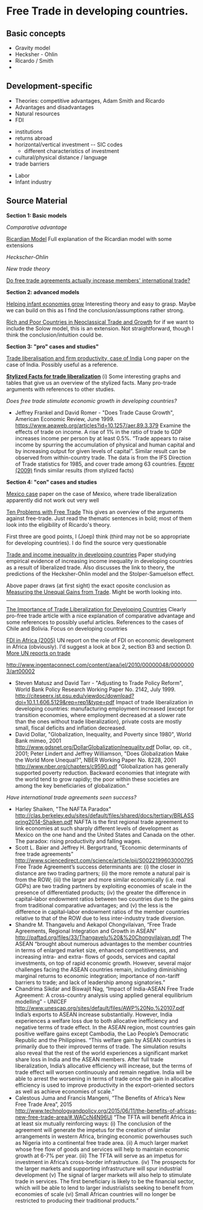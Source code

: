 **Free Trade in developing countries.**
=========================================
Basic concepts
---------------
* Gravity model
* Hecksher - Ohlin
* Ricardo / Smith
*

Development-specific
---------------------
-	Theories: competitive advantages, Adam Smith and Ricardo
-	Advantages and disadvantages
-	Natural resources
-	FDI
  * institutions
  * returns abroad
  * horizontal/vertical investment -- SIC codes
    - different characteristics of investment
  * cultural/physical distance / language
  * trade barriers
- Labor
- Infant industry

Source Material
---------------
**Section 1: Basic models**

_Comparative advantage_

[Ricardian Model](http://www-personal.umich.edu/~alandear/courses/441/handouts/Deardorff-RicardianModel.pdf)
Full explanation of the Ricardian model with some extensions

_Heckscher-Ohlin_

_New trade theory_

[Do free trade agreements actually increase members' international trade?](http://www.sciencedirect.com/science/article/pii/S0022199606000596)

**Section 2: advanced models**

[Helping infant economies grow](http://www.jstor.org/stable/30034630?seq=1#page_scan_tab_contents)
Interesting theory and easy to grasp. Maybe we can build on this as I find the conclusion/assumptions rather strong.

[Rich and Poor Countries in Neoclassical Trade and Growth](http://onlinelibrary.wiley.com/doi/10.1111/1468-0297.00608/abstract) for if we want to include the Solow model, this is an extension. Not straightforward, though I think the conclusion/intuition could be.

**Section 3: "pro" cases and studies"**

[Trade liberalisation and firm productivity, case of India](https://www.imf.org/external/pubs/ft/wp/2004/wp0428.pdf)
Long paper on the case of India. Possibly useful as a reference.

**[Stylized Facts for trade liberalization](https://beingclassicallyliberal.liberty.me/the-empirical-case-for-free-trade/)**
(i) Some interesting graphs and tables that give us an overview of the stylized facts. Many pro-trade arguments with references to other studies.

*Does free trade stimulate economic growth in developing countries?*
- Jeffrey Frankel and David Romer -  "Does Trade Cause Growth", American Economic Review, June 1999. https://www.aeaweb.org/articles?id=10.1257/aer.89.3.379
Examine the effects of trade on income. A rise of 1% in the ratio of trade to GDP increases income per person by at least 0.5%. “Trade appears to raise income by spurring the accumulation of physical and human capital and by increasing output for given levels of capital”. Similar result can be observed from within-country trade. The data is from the IFS Direction of Trade statistics for 1985, and cover trade among 63 countries. [Feyrer (2009)](http://www.nber.org/papers/w15557) finds similar results (from stylized facts)

**Section 4: "con" cases and studies**

[Mexico case](https://www.kent.ac.uk/economics/documents/research/papers/2004/0403.pdf)
paper on the case of Mexico, where trade liberalization apparently did not work out very well

[Ten Problems with Free Trade](http://economyincrisis.org/content/ten-problems-free-trade)
This gives an overview of the arguments against free-trade. Just read the thematic sentences in bold; most of them look into the eligibility of Ricardo's theory.

First three are good points, I (Joep) think (third may not be so appropriate for developing countries). I do find the source very questionable

[Trade and income inequality in developing countries](http://www.sciencedirect.com/science/article/pii/S0305750X08002222)
Paper studying empirical evidence of increasing income inequality in developing countries as a result of liberalized trade. Also discusses the link to theory, the predictions of the Hecksher-Ohlin model and the Stolper-Samuelson effect.

Above paper draws (at first sight) the exact oposite conclusion as [Measuring the Unequal Gains from Trade](https://www0.gsb.columbia.edu/faculty/akhandelwal/papers/mugft_FINAL.pdf). Might be worth looking into.

***


[The Importance of Trade Liberalization for Developing Countries](http://www.cipe.org/blog/2013/08/05/the-importance-of-trade-liberalization-for-developing-countries/#.V_j1P-h96hc)
Clearly pro-free trade article with a nice explanation of comparative advantage and some references to possibly useful articles. References to the cases of Chile and Bolivia. Focus on developing countries

[FDI in Africa (2005)](https://www.globalpolicy.org/images/pdfs/unctadreport.pdf)
UN report on the role of FDI on economic development in Africa (obviously). I'd suggest a look at box 2, section B3 and section D.
[More UN reports on trade](https://www.globalpolicy.org/social-and-economic-policy/international-trade-and-development-1-57/unctad.html)

http://www.ingentaconnect.com/content/aea/jel/2010/00000048/00000003/art00002

- Steven Matusz and David Tarr - "Adjusting to Trade Policy Reform", World Bank Policy Research Working Paper No. 2142, July 1999.
http://citeseerx.ist.psu.edu/viewdoc/download?doi=10.1.1.606.5129&rep=rep1&type=pdf 
Impact of trade liberalization in developing countries: manufacturing employment increased (except for transition economies, where employment decreased at a slower rate than the ones without trade liberalization), private costs are mostly small, fiscal deficits and inflation decreased.
- David Dollar, "Globalization, Inequality, and Poverty since 1980", World Bank mimeo, 2001
				http://www.gdsnet.org/DollarGlobalizationInequality.pdf 
Dollar, op. cit., 2001; 
Peter Lindert and Jeffrey Williamson, "Does Globalization Make the World More Unequal?", NBER Working Paper No. 8228, 2001
				http://www.nber.org/chapters/c9590.pdf 
“Globalization has generally supported poverty reduction. Backward economies that integrate with the world tend to grow rapidly; the poor within these societies are among the key beneficiaries of globalization.”

*Have international trade agreements seen success?*
- Harley Shaiken, "The NAFTA Paradox"
http://clas.berkeley.edu/sites/default/files/shared/docs/tertiary/BRLASSpring2014-Shaiken.pdf 
NAFTA is the first regional trade agreement to link economies at such sharply different levels of development as Mexico on the one hand and the United States and Canada on the other. The paradox: rising productivity and falling wages.
- Scott L. Baier and Jeffrey H. Bergsrtrand, “Economic determinants of free trade agreements”
http://www.sciencedirect.com/science/article/pii/S0022199603000795 
Free Trade Agreement’s success determinants are: (i) the closer in distance are two trading partners; (ii) the more remote a natural pair is from the ROW; (iii) the larger and more similar economically (i.e. real GDPs) are two trading partners by exploiting economies of scale in the presence of differentiated products; (iv) the greater the difference in capital–labor endowment ratios between two countries due to the gains from traditional comparative advantages; and (v) the less is the difference in capital–labor endowment ratios of the member countries relative to that of the ROW due to less inter-industry trade diversion. 
- Shandre M. Thangavelu  and Aekapol Chongvilaivan, “Free Trade Agreements, Regional Integration and Growth in ASEAN”
http://paftad.org/files/33/Thangavelu%20&%20Chongvilaivan.pdf 
The ASEAN “brought about numerous advantages to the member countries in terms of enlarged market size, enhanced competitiveness, and increasing intra- and extra- flows of goods, services and capital investments, on top of rapid economic growth. However, several major challenges facing the ASEAN countries remain, including diminishing marginal returns to economic integration; importance of non-tariff barriers to trade; and lack of leadership among signatories.”
- Chandrima Sikdar and Biswajit Nag, “Impact of India-ASEAN Free Trade Agreement: A cross-country analysis using applied general equilibrium modelling” - UNICEF
http://www.unescap.org/sites/default/files/AWP%20No.%20107.pdf 
India’s exports to ASEAN increase substantially. However, India experiences a welfare loss due to both allocative inefficiency and negative terms of trade effect. In the ASEAN region, most countries gain positive welfare gains except Cambodia, the Lao People’s Democratic Republic and the Philippines. “This welfare gain by ASEAN countries is primarily due to their improved terms of trade. The simulation results also reveal that the rest of the world experiences a significant market share loss in India and the ASEAN members. After full trade liberalization, India’s allocative efficiency will increase, but the terms of trade effect will worsen continuously and remain negative. India will be able to arrest the worsening in terms of trade once the gain in allocative efficiency is used to improve productivity in the export-oriented sectors as well as achieve economies of scale.”
- Calestous Juma and Francis Mangeni, “The Benefits of Africa’s New Free Trade Area”, 2015
http://www.technologyandpolicy.org/2015/06/11/the-benefits-of-africas-new-free-trade-area/#.WACcN4N96Ul 
“The TFTA will benefit Africa in at least six mutually reinforcing ways:
(i) The conclusion of the agreement will generate the impetus for the creation of similar arrangements in western Africa, bringing economic powerhouses such as Nigeria into a continental free trade area. 
(ii) A much larger market whose free flow of goods and services will help to maintain economic growth at 6-7% per year. 
(iii) The TFTA will serve as an impetus for investment in Africa’s cross-border infrastructure. 
(iv) The prospects for the larger markets and supporting infrastructure will spur industrial development
(v) The signal of larger markets will also help to stimulate trade in services. The first beneficiary is likely to be the financial sector, which will be able to lend to larger industrialists seeking to benefit from economies of scale
(vi) Small African countries will no longer be restricted to producing their traditional products.”
